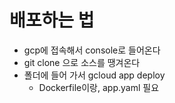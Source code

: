 # 배포하는 법
* gcp에 접속해서 console로 들어온다
* git clone 으로 소스를 땡겨온다
* 폴더에 들어 가서 gcloud app deploy
  - Dockerfile이랑, app.yaml 필요
